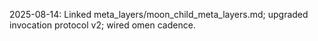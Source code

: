 2025-08-14: Linked meta_layers/moon_child_meta_layers.md; upgraded invocation protocol v2; wired omen cadence.